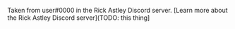 Taken from user#0000 in the Rick Astley Discord server. [Learn more about the Rick Astley Discord server](TODO: this thing]
